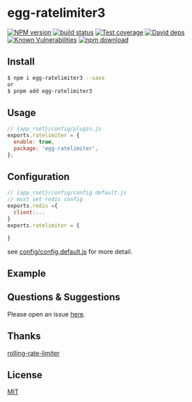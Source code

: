 # egg-ratelimiter3

[![NPM version][npm-image]][npm-url]
[![build status][travis-image]][travis-url]
[![Test coverage][codecov-image]][codecov-url]
[![David deps][david-image]][david-url]
[![Known Vulnerabilities][snyk-image]][snyk-url]
[![npm download][download-image]][download-url]

[npm-image]: https://img.shields.io/npm/v/egg-ratelimiter3.svg?style=flat-square
[npm-url]: https://npmjs.org/package/egg-ratelimiter3
[travis-image]: https://img.shields.io/travis/zdt1013/egg-ratelimiter3.svg?style=flat-square
[travis-url]: https://travis-ci.org/zdt1013/egg-ratelimiter3
[codecov-image]: https://img.shields.io/codecov/c/github/zdt1013/egg-ratelimiter3.svg?style=flat-square
[codecov-url]: https://codecov.io/github/zdt1013/egg-ratelimiter3?branch=master
[david-image]: https://img.shields.io/david/zdt1013/egg-ratelimiter3.svg?style=flat-square
[david-url]: https://david-dm.org/zdt1013/egg-ratelimiter3
[snyk-image]: https://snyk.io/test/npm/egg-ratelimiter3/badge.svg?style=flat-square
[snyk-url]: https://snyk.io/test/npm/egg-ratelimiter3
[download-image]: https://img.shields.io/npm/dm/egg-ratelimiter3.svg?style=flat-square
[download-url]: https://npmjs.org/package/egg-ratelimiter3

<!--
Description here.
-->

## Install

```bash
$ npm i egg-ratelimiter3 --save
or
$ pnpm add egg-ratelimiter3
```

## Usage

```js
// {app_root}/config/plugin.js
exports.ratelimiter = {
  enable: true,
  package: 'egg-ratelimiter',
};
```

## Configuration

```js
// {app_root}/config/config.default.js
// must set redis config
exports.redis ={
  client:...
}
exports.ratelimiter = {

}
```

see [config/config.default.js](config/config.default.js) for more detail.

## Example

<!-- example here -->

## Questions & Suggestions

Please open an issue [here](https://github.com/zdt1013/egg-ratelimiter3/issues).

## Thanks
[rolling-rate-limiter](https://github.com/peterkhayes/rolling-rate-limiter)

## License

[MIT](LICENSE)
